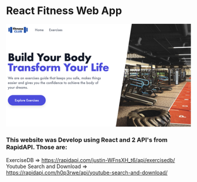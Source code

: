 # React Fitness Web App

![React Fitness App](./public/share-img.png)

### This website was Develop using React and 2 API's from RapidAPI. Those are: 
ExerciseDB => https://rapidapi.com/justin-WFnsXH_t6/api/exercisedb/
Youtube Search and Download => https://rapidapi.com/h0p3rwe/api/youtube-search-and-download/